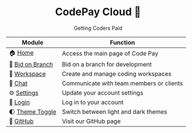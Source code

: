 <center>

# CodePay Cloud 💾
Getting Coders Paid

</center>

<center>

| Module              | Function                                    |
|--------------------|--------------------------------------------|
| 🏠 [Home](https://codepaycloud.com/)           | Access the main page of Code Pay            |
| 📝 [Bid on Branch](https://codepaycloud.com/request)              | Bid on a branch for development                               |
| 🌳 [Workspace](https://codepaycloud.com/workspace)            | Create and manage coding workspaces         |
| 💬 [Chat](https://codepaycloud.com/chat)     | Communicate with team members or clients  |
| ⚙️ [Settings](https://codepaycloud.com/settings) | Update your account settings        |
| 🔑 [Login](https://codepaycloud.com/auth)    | Log in to your account |
| 🌓 [Theme Toggle](#)    | Switch between light and dark themes |
| 🐙 [GitHub](https://github.com/CodePayCloud)     | Visit our GitHub page |

</center>
